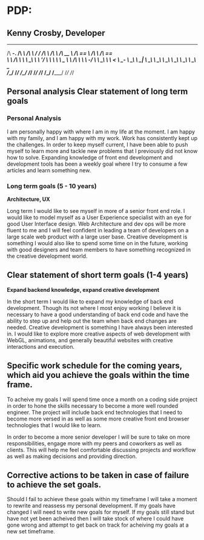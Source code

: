 # PDP:

## Kenny Crosby, Developer

 _____     ______     __   __   ______     __         ______     ______   ______     ______
/\  __-.  /\  ___\   /\ \ / /  /\  ___\   /\ \       /\  __ \   /\  == \ /\  ___\   /\  == \
\ \ \/\ \ \ \  __\   \ \ \'/   \ \  __\   \ \ \____  \ \ \/\ \  \ \  _-/ \ \  __\   \ \  __<
 \ \____-  \ \_____\  \ \__|    \ \_____\  \ \_____\  \ \_____\  \ \_\    \ \_____\  \ \_\ \_\
  \/____/   \/_____/   \/_/      \/_____/   \/_____/   \/_____/   \/_/     \/_____/   \/_/ /_/



## Personal analysis Clear statement of long term goals

### Personal Analysis

I am personally happy with where I am in my life at the moment. I am happy with my family, and I am happy with my work. Work has consistently kept up the challenges. In order to keep myself current, I have been able to push myself to learn more and tackle new problems that I previously did not know how to solve. Expanding knowledge of front end development and development tools has been a weekly goal where I try to consume a few articles and learn something new.

### Long term goals (5 - 10 years)

**Architecture, UX**

Long term I would like to see myself in  more of a senior front end role. I would like to model myself as a User Experience specialist with an eye for good User Interface design. Web Architecture and dev ops will be more fluent to me and I will feel confident in leading a team of developers on a large scale web product with a large user base. Creative development is something I would also like to spend some time on in the future, working with good designers and team members to have something recognized in the creative development world.

## Clear statement of short term goals (1-4 years)

**Expand backend knowledge, expand creative development**

In the short term I would like to expand my knowledge of back end development. Though its not where I most enjoy working I believe it is necessary to have a good understanding of back end code and have the ability to step up and help out the team when back end changes are needed. Creative development is something I have always been interested in. I would like to explore more creative aspects of web development with WebGL, animations, and generally beautiful websites with creative interactions and execution.

## Specific work schedule for the coming years, which aid you achieve the goals within the time frame.

To acheive my goals I will spend time once a month on a coding side project in order to hone the skills necessary to become a more well rounded engineer. The project will include back end technologies that I need to become more versed in as well as some more creative front end browser technologies that I would like to learn.

In order to become a more senior developer I will be sure to take on more responsibilities, engage more with my peers and coworkers as well as clients. This will help me feel comfortable discussing projects and workflow as well as making decisions and providing direction.

## Corrective actions to be taken in case of failure to achieve the set goals.

Should I fail to achieve these goals within my timeframe I will take a moment to rewrite and reassess my personal development. If my goals have changed I will need to write new goals for myself. If my goals still stand but have not yet been acheived then I will take stock of where I could have gone wrong and attempt to get back on track for acheiving my goals at a new set timeframe.
